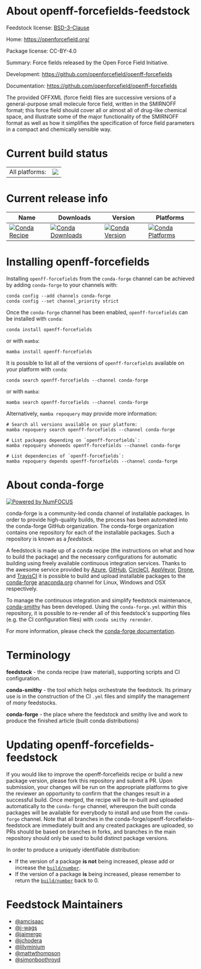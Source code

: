 About openff-forcefields-feedstock
==================================

Feedstock license: [BSD-3-Clause](https://github.com/conda-forge/openff-forcefields-feedstock/blob/main/LICENSE.txt)

Home: https://openforcefield.org/

Package license: CC-BY-4.0

Summary: Force fields released by the Open Force Field Initiative.

Development: https://github.com/openforcefield/openff-forcefields

Documentation: https://github.com/openforcefield/openff-forcefields

The provided OFFXML (force field) files are successive versions
of a general-purpose small molecule force field, written in the
SMIRNOFF format; this force field should cover all or almost all
of drug-like chemical space, and illustrate some of the major
functionality of the SMIRNOFF format as well as how it simplifies
the specification of force field parameters in a compact and
chemically sensible way.


Current build status
====================


<table><tr><td>All platforms:</td>
    <td>
      <a href="https://dev.azure.com/conda-forge/feedstock-builds/_build/latest?definitionId=11603&branchName=main">
        <img src="https://dev.azure.com/conda-forge/feedstock-builds/_apis/build/status/openff-forcefields-feedstock?branchName=main">
      </a>
    </td>
  </tr>
</table>

Current release info
====================

| Name | Downloads | Version | Platforms |
| --- | --- | --- | --- |
| [![Conda Recipe](https://img.shields.io/badge/recipe-openff--forcefields-green.svg)](https://anaconda.org/conda-forge/openff-forcefields) | [![Conda Downloads](https://img.shields.io/conda/dn/conda-forge/openff-forcefields.svg)](https://anaconda.org/conda-forge/openff-forcefields) | [![Conda Version](https://img.shields.io/conda/vn/conda-forge/openff-forcefields.svg)](https://anaconda.org/conda-forge/openff-forcefields) | [![Conda Platforms](https://img.shields.io/conda/pn/conda-forge/openff-forcefields.svg)](https://anaconda.org/conda-forge/openff-forcefields) |

Installing openff-forcefields
=============================

Installing `openff-forcefields` from the `conda-forge` channel can be achieved by adding `conda-forge` to your channels with:

```
conda config --add channels conda-forge
conda config --set channel_priority strict
```

Once the `conda-forge` channel has been enabled, `openff-forcefields` can be installed with `conda`:

```
conda install openff-forcefields
```

or with `mamba`:

```
mamba install openff-forcefields
```

It is possible to list all of the versions of `openff-forcefields` available on your platform with `conda`:

```
conda search openff-forcefields --channel conda-forge
```

or with `mamba`:

```
mamba search openff-forcefields --channel conda-forge
```

Alternatively, `mamba repoquery` may provide more information:

```
# Search all versions available on your platform:
mamba repoquery search openff-forcefields --channel conda-forge

# List packages depending on `openff-forcefields`:
mamba repoquery whoneeds openff-forcefields --channel conda-forge

# List dependencies of `openff-forcefields`:
mamba repoquery depends openff-forcefields --channel conda-forge
```


About conda-forge
=================

[![Powered by
NumFOCUS](https://img.shields.io/badge/powered%20by-NumFOCUS-orange.svg?style=flat&colorA=E1523D&colorB=007D8A)](https://numfocus.org)

conda-forge is a community-led conda channel of installable packages.
In order to provide high-quality builds, the process has been automated into the
conda-forge GitHub organization. The conda-forge organization contains one repository
for each of the installable packages. Such a repository is known as a *feedstock*.

A feedstock is made up of a conda recipe (the instructions on what and how to build
the package) and the necessary configurations for automatic building using freely
available continuous integration services. Thanks to the awesome service provided by
[Azure](https://azure.microsoft.com/en-us/services/devops/), [GitHub](https://github.com/),
[CircleCI](https://circleci.com/), [AppVeyor](https://www.appveyor.com/),
[Drone](https://cloud.drone.io/welcome), and [TravisCI](https://travis-ci.com/)
it is possible to build and upload installable packages to the
[conda-forge](https://anaconda.org/conda-forge) [anaconda.org](https://anaconda.org/)
channel for Linux, Windows and OSX respectively.

To manage the continuous integration and simplify feedstock maintenance,
[conda-smithy](https://github.com/conda-forge/conda-smithy) has been developed.
Using the ``conda-forge.yml`` within this repository, it is possible to re-render all of
this feedstock's supporting files (e.g. the CI configuration files) with ``conda smithy rerender``.

For more information, please check the [conda-forge documentation](https://conda-forge.org/docs/).

Terminology
===========

**feedstock** - the conda recipe (raw material), supporting scripts and CI configuration.

**conda-smithy** - the tool which helps orchestrate the feedstock.
                   Its primary use is in the construction of the CI ``.yml`` files
                   and simplify the management of *many* feedstocks.

**conda-forge** - the place where the feedstock and smithy live and work to
                  produce the finished article (built conda distributions)


Updating openff-forcefields-feedstock
=====================================

If you would like to improve the openff-forcefields recipe or build a new
package version, please fork this repository and submit a PR. Upon submission,
your changes will be run on the appropriate platforms to give the reviewer an
opportunity to confirm that the changes result in a successful build. Once
merged, the recipe will be re-built and uploaded automatically to the
`conda-forge` channel, whereupon the built conda packages will be available for
everybody to install and use from the `conda-forge` channel.
Note that all branches in the conda-forge/openff-forcefields-feedstock are
immediately built and any created packages are uploaded, so PRs should be based
on branches in forks, and branches in the main repository should only be used to
build distinct package versions.

In order to produce a uniquely identifiable distribution:
 * If the version of a package **is not** being increased, please add or increase
   the [``build/number``](https://docs.conda.io/projects/conda-build/en/latest/resources/define-metadata.html#build-number-and-string).
 * If the version of a package **is** being increased, please remember to return
   the [``build/number``](https://docs.conda.io/projects/conda-build/en/latest/resources/define-metadata.html#build-number-and-string)
   back to 0.

Feedstock Maintainers
=====================

* [@amcisaac](https://github.com/amcisaac/)
* [@j-wags](https://github.com/j-wags/)
* [@jaimergp](https://github.com/jaimergp/)
* [@jchodera](https://github.com/jchodera/)
* [@lilyminium](https://github.com/lilyminium/)
* [@mattwthompson](https://github.com/mattwthompson/)
* [@simonboothroyd](https://github.com/simonboothroyd/)

